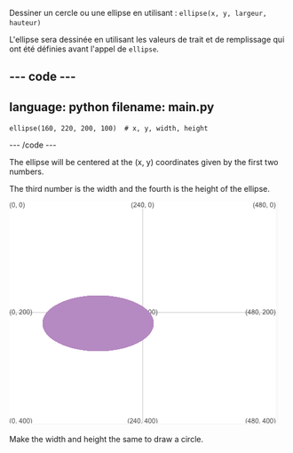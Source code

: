 
Dessiner un cercle ou une ellipse en utilisant : `ellipse(x, y, largeur, hauteur)`

L'ellipse sera dessinée en utilisant les valeurs de trait et de remplissage qui ont été définies avant l'appel de `ellipse`.

--- code ---
---
language: python
filename: main.py
---

    ellipse(160, 220, 200, 100)  # x, y, width, height

--- /code ---

The ellipse will be centered at the (x, y) coordinates given by the first two numbers.

The third number is the width and the fourth is the height of the ellipse.

![The output area showing an ellipse centred around x 160, y 220 with width 200 and height 100](images/example.png)

Make the width and height the same to draw a circle.


